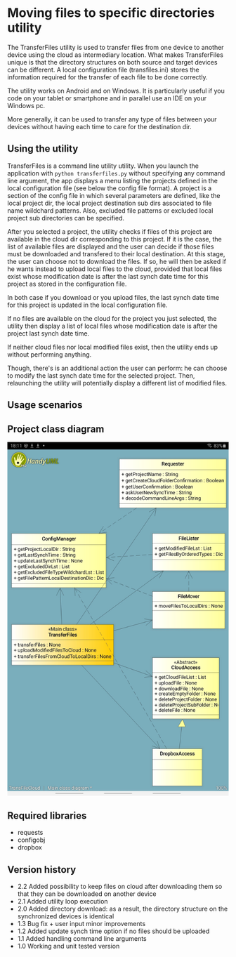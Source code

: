 # Moving files to specific directories utility
The TransferFiles utility is used to transfer files from one device to 
another device using the cloud as intermediary location. What makes 
TransferFiles unique is that the directory structures on both source and
target devices can be different. A local configuration file (transfiles.ini)
stores the information required for the transfer of each file to be done 
correctly.

The utility works on Android and on Windows. It is particularly useful if you 
code on your tablet or smartphone and in parallel use an IDE on your Windows 
pc.

More generally, it can be used to transfer any type of files between your 
devices without having each time to care for the destination dir.

## Using the utility
TransferFiles is a command line utility utility. When you launch the 
application with `python transferfiles.py` without specifying any command line
argument, the app displays a menu listing the projects defined in the local
configuration file (see below the config file format). A project is a section
of the config file in which several parameters are defined, like the local
project dir, the local project destination sub dirs associated to file name 
wildchard patterns. Also, excluded file patterns or excluded local project
sub directories can be specified.

After you selected a project, the utility checks if files of this project are
available in the cloud dir corresponding to this project. If it is the case,
the list of available files are displayed and the user can decide if those
files must be downloaded and transfered to their local destination. At this
stage, the user can choose not to download the files. If so, he will then be
asked if he wants instead to upload local files to the cloud, provided that
local files exist whose modification date is after the last synch date time
for this project as stored in the configuration file.

In both case if you download or you upload files, the last synch date time
for this project is updated in the local configuration file.

If no files are available on the cloud for the project you just selected, the
utility then display a list of local files whose modification date is after the 
project last synch date time. 

If neither cloud files nor local modified files exist, then the utility ends
up without performing anything.

Though, there's is an additional action the user can perform: he can choose
to modify the last synch date time for the selected project. Then, relaunching
the utility will potentially display a different list of modified files.

## Usage scenarios

## Project class diagram
<p align="center">
  <img src="images/class_diagram.jpg" width="600" title="Audio Download class diagram">
</p>

## Required libraries
- requests
- configobj
- dropbox

## Version history
- 2.2 Added possibility to keep files on cloud after downloading them so that they can 
  be downloaded on another device
- 2.1 Added utility loop execution
- 2.0 Added directory download: as a result, the directory structure on the 
synchronized devices is identical
- 1.3 Bug fix + user input minor improvements
- 1.2 Added update synch time option if no files should be uploaded
- 1.1 Added handling command line arguments
- 1.0 Working and unit tested version